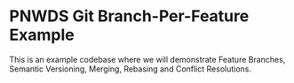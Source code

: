 # PNWDS Git Branch-Per-Feature Example

This is an example codebase where we will demonstrate Feature Branches, Semantic Versioning, Merging, Rebasing and Conflict Resolutions.